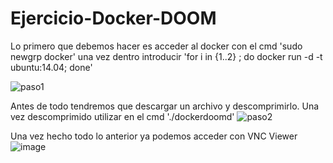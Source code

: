 # Ejercicio-Docker-DOOM
Lo primero que debemos hacer es acceder al docker con el cmd 'sudo newgrp docker' 
una vez dentro introducir 'for i in {1..2} ; do docker run -d -t ubuntu:14.04; done'

![paso1](https://user-images.githubusercontent.com/91737963/168444045-8296179c-6d9f-4c4c-a4e4-d0f96599b67c.png)  
  
Antes de todo tendremos que descargar un archivo y descomprimirlo. Una vez descomprimido utilizar en el cmd './dockerdoomd'
![paso2](https://user-images.githubusercontent.com/91737963/168444048-fccca494-d18d-4d47-b77b-560e65b510a4.png)  
  
Una vez hecho todo lo anterior ya podemos acceder con VNC Viewer
![image](https://user-images.githubusercontent.com/91737963/168447466-fc8bde88-f28b-4e9c-b7df-60d238caaedb.png)
